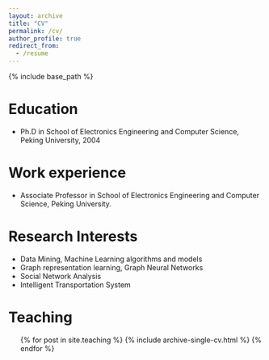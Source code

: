 ```yaml
---
layout: archive
title: "CV"
permalink: /cv/
author_profile: true
redirect_from:
  - /resume
---
```


{% include base_path %}

Education
======
* Ph.D in School of Electronics Engineering and Computer Science, Peking University, 2004

Work experience
======
- Associate Professor in School of Electronics Engineering and Computer Science, Peking University.
  
Research Interests
======

- Data Mining,  Machine Learning algorithms and models
- Graph representation learning, Graph Neural Networks
- Social Network Analysis
- Intelligent Transportation System



Teaching
======
  <ul>{% for post in site.teaching %}
    {% include archive-single-cv.html %}
  {% endfor %}</ul>

